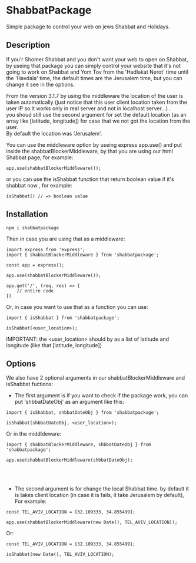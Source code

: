 # ShabbatPackage

Simple package to control your web on jews Shabbat and Holidays.

## Description

If you'r Shomer Shabbat and you don't want your web to open on Shabbat, by useing that package you can simply control your website that it's not going to work on Shabbat and Yom Tov
from the 'Hadlakat Nerot' time until the 'Havdala' time, the default times are the Jerusalem time, but you can change it see in the options.

From the version 3.1.7 by using the middleware the location of the user is taken automatically (just notice that this user client location  taken from the user IP so it works only in real server and not in localhost server...)
.<br>
you shoud still use the second argument for set the default location (as an array like [latitude, longitude]) for case that we not got the location from the user.<br>
By default the location was 'Jerusalem'.<br>

You can use the middleware option by useing express app.use() and put inside the shabbatBlockerMiddleware, by that you are using our html Shabbat page,
for example:

```
app.use(shabbatBlockerMiddleware());
```

or you can use the isShabbat function that return boolean value if it's shabbat now ,
for example:

```
isShabbat() // => boolean value
```



## Installation

```
npm i shabbatpackage
```

Then in case you are using that as a middleware:

```
import express from 'express';
import { shabbatBlockerMiddleware } from 'shabbatpackage';

const app = express();

app.use(shabbatBlockerMiddleware());

app.get('/', (req, res) => {
    // entire code
})
```

Or, in case you want to use that as a function you can use:
```
import { isShabbat } from 'shabbatpackage';

isShabbat(<user_location>);
```

IMPORTANT: the <user_location> should by as a list of latitude and longitude (like that [latitude, longitude])


## Options

We also have 2 optional arguments in our shabbatBlockerMiddleware and isShabbat fuctions:
- The first argument is if you want to check if the package work, you can put 'shbbatDateObj' as an argument like this:
```
import { isShabbat, shbbatDateObj } from 'shabbatpackage';

isShabbat(shbbatDateObj, <user_location>);
```

Or in the middldeware:

```
import { shabbatBlockerMiddleware, shbbatDateObj } from 'shabbatpackage';

app.use(shabbatBlockerMiddleware(shbbatDateObj);
```
<br><br>
- The second argument is for change the local Shabbat time. by default it is takes client location (in case it is fails, it take Jerusalem by default),
For example:

```
const TEL_AVIV_LOCATION = [32.109333, 34.855499];

app.use(shabbatBlockerMiddleware(new Date(), TEL_AVIV_LOCATION));
```

Or:

```
const TEL_AVIV_LOCATION = [32.109333, 34.855499];

isShabbat(new Date(), TEL_AVIV_LOCATION);
```
